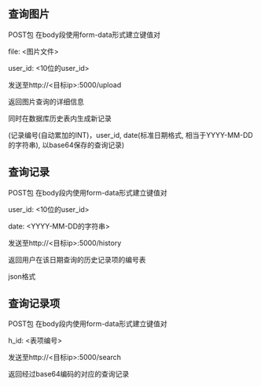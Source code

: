 ## 查询图片

POST包 在body段使用form-data形式建立键值对

file: <图片文件>

user_id: <10位的user_id>

发送至http://<目标ip>:5000/upload

返回图片查询的详细信息

同时在数据库历史表内生成新记录

(记录编号(自动累加的INT)，user_id, date(标准日期格式, 相当于YYYY-MM-DD的字符串), 以base64保存的查询记录)

## 查询记录

POST包 在body段内使用form-data形式建立键值对

user_id: <10位的user_id>

date: <YYYY-MM-DD的字符串>

发送至http://<目标ip>:5000/history

返回用户在该日期查询的历史记录项的编号表

json格式

## 查询记录项

POST包 在body段内使用form-data形式建立键值对

h_id: <表项编号>

发送至http://<目标ip>:5000/search

返回经过base64编码的对应的查询记录
